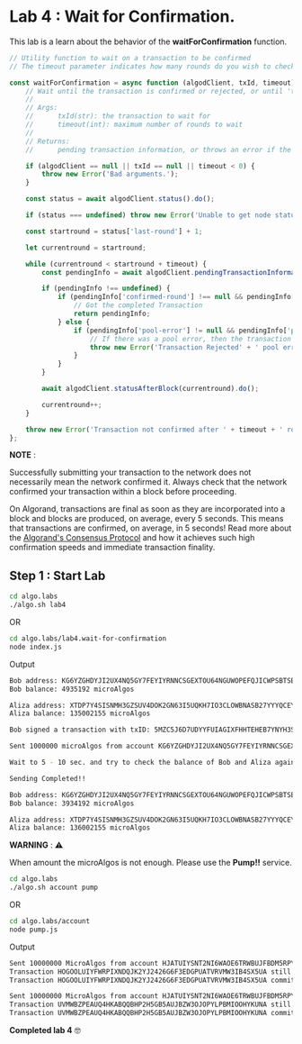 # Lab 4 : Wait for Confirmation.

This lab is a learn about the behavior of the **waitForConfirmation** function.

```javascript
// Utility function to wait on a transaction to be confirmed
// The timeout parameter indicates how many rounds do you wish to check pending transactions for

const waitForConfirmation = async function (algodClient, txId, timeout) {
    // Wait until the transaction is confirmed or rejected, or until 'timeout' number of rounds has passed.
    //
    // Args:
    //      txId(str): the transaction to wait for
    //      timeout(int): maximum number of rounds to wait
    //
    // Returns:
    //      pending transaction information, or throws an error if the transaction is not confirmed or rejected in the next timeout rounds

    if (algodClient == null || txId == null || timeout < 0) {
        throw new Error('Bad arguments.');
    }

    const status = await algodClient.status().do();

    if (status === undefined) throw new Error('Unable to get node status');

    const startround = status['last-round'] + 1;

    let currentround = startround;

    while (currentround < startround + timeout) {
        const pendingInfo = await algodClient.pendingTransactionInformation(txId).do();

        if (pendingInfo !== undefined) {
            if (pendingInfo['confirmed-round'] !== null && pendingInfo['confirmed-round'] > 0) {
                // Got the completed Transaction
                return pendingInfo;
            } else {
                if (pendingInfo['pool-error'] != null && pendingInfo['pool-error'].length > 0) {
                    // If there was a pool error, then the transaction has been rejected!
                    throw new Error('Transaction Rejected' + ' pool error' + pendingInfo['pool-error']);
                }
            }
        }

        await algodClient.statusAfterBlock(currentround).do();

        currentround++;
    }

    throw new Error('Transaction not confirmed after ' + timeout + ' rounds!');
};
```

**NOTE** :

Successfully submitting your transaction to the network does not necessarily mean the network confirmed it. Always check that the network confirmed your transaction within a block before proceeding.

On Algorand, transactions are final as soon as they are incorporated into a block and blocks are produced, on average, every 5 seconds. This means that transactions are confirmed, on average, in 5 seconds! Read more about the [Algorand's Consensus Protocol](https://developer.algorand.org/docs/algorand_consensus/) and how it achieves such high confirmation speeds and immediate transaction finality.

## Step 1 : Start Lab

```sh
cd algo.labs
./algo.sh lab4
```

OR

```sh
cd algo.labs/lab4.wait-for-confirmation
node index.js
```

Output

```sh
Bob address: KG6YZGHDYJI2UX4NQ5GY7FEYIYRNNCSGEXTOU64NGUWOPEFQJICWPSBTSE
Bob balance: 4935192 microAlgos

Aliza address: XTDP7Y4SISNMH3GZSUV4DOK2GN63I5UQKH7IO3CLOWBNASB27YYYQCEYIM
Aliza balance: 135002155 microAlgos

Bob signed a transaction with txID: 5MZC5J6D7UDYYFUIAGIXFHHTEHEB7YNYH3SYAVG5IX4XCO5WUSPA

Sent 1000000 microAlgos from account KG6YZGHDYJI2UX4NQ5GY7FEYIYRNNCSGEXTOU64NGUWOPEFQJICWPSBTSE to address XTDP7Y4SISNMH3GZSUV4DOK2GN63I5UQKH7IO3CLOWBNASB27YYYQCEYIM, transaction ID: 5MZC5J6D7UDYYFUIAGIXFHHTEHEB7YNYH3SYAVG5IX4XCO5WUSPA. Fee set to 1000 microAlgos

Wait to 5 - 10 sec. and try to check the balance of Bob and Aliza again.

Sending Completed!!

Bob address: KG6YZGHDYJI2UX4NQ5GY7FEYIYRNNCSGEXTOU64NGUWOPEFQJICWPSBTSE
Bob balance: 3934192 microAlgos

Aliza address: XTDP7Y4SISNMH3GZSUV4DOK2GN63I5UQKH7IO3CLOWBNASB27YYYQCEYIM
Aliza balance: 136002155 microAlgos
```

**WARNING** : :warning:

When amount the microAlgos is not enough. Please use the **Pump!!** service.

```sh
cd algo.labs
./algo.sh account pump
```

OR

```sh
cd algo.labs/account
node pump.js
```

Output

```sh
Sent 10000000 MicroAlgos from account HJATUIYSNT2NI6WAOE6TRWBUJFBDM5RPYOGIRZPYXF3U2OPHFTV3NCVIKM to address AAONGYS2WSRAKEXB6W6NDXWOMY2VFRBOIBLAR6LZOHOFSOIIOEWGTCPT34, transaction ID: HOGOOLUIYFWRPIXNDQJK2YJ2426G6F3EDGPUATVRVMW3IB4SX5UA. Fee set to 1000
Transaction HOGOOLUIYFWRPIXNDQJK2YJ2426G6F3EDGPUATVRVMW3IB4SX5UA still pending as of round 548
Transaction HOGOOLUIYFWRPIXNDQJK2YJ2426G6F3EDGPUATVRVMW3IB4SX5UA committed in round 550

Sent 10000000 MicroAlgos from account HJATUIYSNT2NI6WAOE6TRWBUJFBDM5RPYOGIRZPYXF3U2OPHFTV3NCVIKM to address XR6WOS2HCPPEGCS4JKDTBMS7RDYJVS5UJAWPJXXRDFBBHLUVVPB46NOH6Y, transaction ID: UVMWBZPEAUQ4HKABQQBHP2H5GB5AUJBZW3OJOPYLPBMIOOHYKUNA. Fee set to 1000
Transaction UVMWBZPEAUQ4HKABQQBHP2H5GB5AUJBZW3OJOPYLPBMIOOHYKUNA still pending as of round 550
Transaction UVMWBZPEAUQ4HKABQQBHP2H5GB5AUJBZW3OJOPYLPBMIOOHYKUNA committed in round 552
```

**Completed lab 4** :nerd_face:

